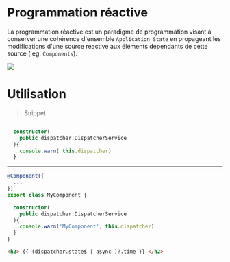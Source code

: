 # Programmation réactive

La programmation réactive est un paradigme de programmation visant à conserver une cohérence d'ensemble `Application State` en propageant les modifications d'une source réactive aux éléments dépendants de cette source ( eg. `Components`).

![](https://i.stack.imgur.com/44PVa.png)

# Utilisation

> Snippet

```ts

  constructor(
    public dispatcher:DispatcherService
  ){
    console.warn( this.dispatcher)
  }

```

<hr>

```ts
@Component({
  ...
})
export class MyComponent {

  constructor(
    public dispatcher:DispatcherService
  ){
    console.warn('MyComponent', this.dispatcher)
  }
}

```

```html
<h2> {{ (dispatcher.state$ | async )?.time }} </h2>
```
